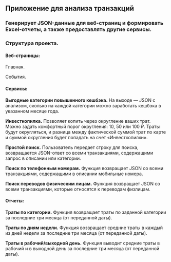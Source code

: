 ## Приложение для анализа транзакций 

### Генерирует JSON-данные для веб-страниц и формировать Excel-отчеты, а также предоставлять другие сервисы.

### Структура проекта.

#### Веб-страницы:

Главная.

События.

#### Сервисы:

__Выгодные категории повышенного кешбэка.__
На выходе — JSON с анализом, сколько на каждой категории можно заработать кешбэка в указанном месяце года.

__Инвесткопилка.__
Позволяет копить через округление ваших трат.
Можно задать комфортный порог округления: 10, 50 или 100 ₽. Траты будут округляться, и разница между фактической суммой трат по карте и суммой округления будет попадать на счет «Инвесткопилки».

__Простой поиск.__
Пользователь передает строку для поиска, возвращается JSON-ответ со всеми транзакциями, содержащими запрос в описании или категории.

__Поиск по телефонным номерам.__
Функция возвращает JSON со всеми транзакциями, содержащими в описании мобильные номера.

__Поиск переводов физическим лицам.__
Функция возвращает JSON со всеми транзакциями, которые относятся к переводам физлицам.

#### Отчеты:

__Траты по категории.__
Функция возвращает траты по заданной категории за последние три месяца (от переданной даты).

__Траты по дням недели.__
Функция возвращает средние траты в каждый из дней недели за последние три месяца (от переданной даты).

__Траты в рабочий/выходной день.__
Функция выводит средние траты в рабочий и в выходной день за последние три месяца (от переданной даты).
